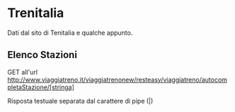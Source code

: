 Trenitalia
========

Dati dal sito di Tenitalia e qualche appunto.

Elenco Stazioni
---------------
GET all'url
http://www.viaggiatreno.it/viaggiatrenonew/resteasy/viaggiatreno/autocompletaStazione/[stringa]

Risposta testuale separata dal carattere di pipe (|)